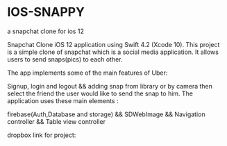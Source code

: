 # IOS-SNAPPY
a snapchat clone for ios 12

Snapchat Clone iOS 12 application using Swift 4.2 (Xcode 10). This project is a simple clone of snapchat which is a social media application. It allows users to send snaps(pics) to each other.

The app implements some of the main features of Uber:

Signup, login and logout && adding snap from library or by camera then select the friend the user would like to send the snap to him.
The application uses these main elements :

firebase(Auth,Database and storage) && SDWebImage && Navigation controller && Table view controller 

dropbox link for project:
